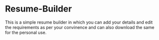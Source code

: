 # Resume-Builder

This is a simple resume builder in which you can add your details and edit the requirements as per your convinence and can also download the same for the personal use.
